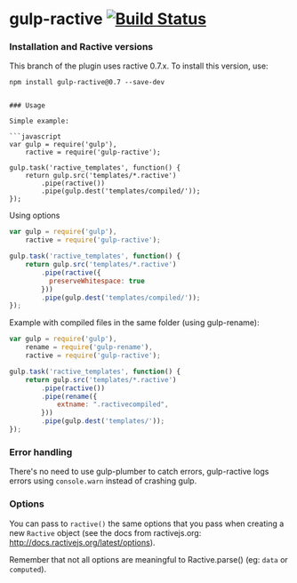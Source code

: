 gulp-ractive [![Build Status](https://travis-ci.org/maxgalbu/gulp-ractive.svg?branch=ractive-0.6)](https://travis-ci.org/maxgalbu/gulp-ractive)
============

### Installation and Ractive versions

This branch of the plugin uses ractive 0.7.x. To install this version, use:

```
npm install gulp-ractive@0.7 --save-dev


### Usage

Simple example:

```javascript
var gulp = require('gulp'),
	ractive = require('gulp-ractive');

gulp.task('ractive_templates', function() {
	return gulp.src('templates/*.ractive')
		.pipe(ractive())
		.pipe(gulp.dest('templates/compiled/'));
});
```

Using options

```javascript
var gulp = require('gulp'),
	ractive = require('gulp-ractive');

gulp.task('ractive_templates', function() {
	return gulp.src('templates/*.ractive')
		.pipe(ractive({
		  preserveWhitespace: true
		}))
		.pipe(gulp.dest('templates/compiled/'));
});
```

Example with compiled files in the same folder (using gulp-rename):

```javascript
var gulp = require('gulp'),
	rename = require('gulp-rename'),
	ractive = require('gulp-ractive');

gulp.task('ractive_templates', function() {
	return gulp.src('templates/*.ractive')
		.pipe(ractive())
		.pipe(rename({
			extname: ".ractivecompiled",
		}))
		.pipe(gulp.dest('templates/'));
});
```

### Error handling

There's no need to use gulp-plumber to catch errors, gulp-ractive logs errors using `console.warn` instead of crashing gulp.

### Options

You can pass to `ractive()` the same options that you pass when creating a new `Ractive` object (see the docs from ractivejs.org: http://docs.ractivejs.org/latest/options).

Remember that not all options are meaningful to Ractive.parse() (eg: `data` or `computed`).

